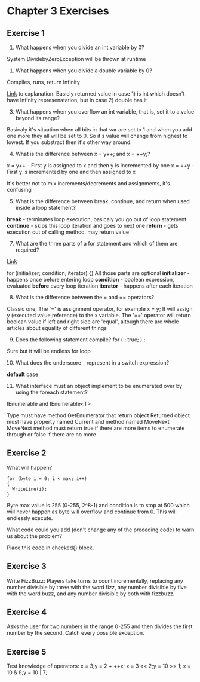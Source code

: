 # Chapter 3 Exercises

## Exercise 1

1. What happens when you divide an int variable by 0?

System.DividebyZeroException will be thrown at runtime

1. What happens when you divide a double variable by 0?

Compiles, runs, return Infinity

[Link](https://stackoverflow.com/questions/4609698/inconsistency-in-divide-by-zero-behavior-between-different-value-types) to explanation. Basicly returned value in case 1) is int which doesn't have Infinity represenatation, but in case 2) double has it

3. What happens when you overflow an int variable, that is, set it to a value beyond its range?

Basicaly it's situation when all bits in that var are set to 1 and when you add one more they all will be set to 0. So it's value will change from highest to lowest. If you substract then it's other way around. 


4. What is the difference between x = y++; and x = ++y;?

x = y++ - First y is assigned to x and then y is incremented by one
x = ++y - First y is incremented by one and then assigned to x

It's better not to mix increments/decrements and assignments, it's confusing


5. What is the difference between break, continue, and return when used inside a loop statement?

**break** - terminates loop execution, basicaly you go out of loop statement
**continue** - skips this loop iteration and goes to next one
**return** - gets execution out of calling method, may return value

7. What are the three parts of a for statement and which of them are required?

[Link](https://docs.microsoft.com/en-us/dotnet/csharp/language-reference/keywords/for)

for (initializer; condition; iterator) {}
All those parts are optional
**initializer** - happens once before entering loop
**condition** - boolean expression, evaluated **before** every loop iteration
**iterator** - happens after each iteration


8. What is the difference between the = and == operators?

Classic one,
The '=' is assignment operator, for example x = y; It will assign y (executed value,reference) to the x variable.
The '==' operator will return boolean value if left and right side are 'equal', altough there are whole articles about equality of different things

9. Does the following statement compile? for ( ; true; ) ;

Sure but it will be endless for loop

10. What does the underscore _ represent in a switch expression?

**default** case

11. What interface must an object implement to be enumerated over by using the foreach statement?

IEnumerable and IEnumerable\<T\>

Type must have method GetEnumerator that return object
Returned object must have property named Current and method named MoveNext
MoveNext method must return true if there are more items to enumerate through or false if there are no more

## Exercise 2

What will happen?

```int max = 500;
for (byte i = 0; i < max; i++)
{
  WriteLine(i);
}
```

Byte max value is 255 (0-255, 2^8-1) and condition is to stop at 500 which will never happen as byte will overflow and continue from 0. This will endlessly execute. 

What code could you add (don't change any of the preceding code) to warn us about the problem?

Place this code in  checked{} block.

## Exercise 3

Write FizzBuzz:
Players take turns to count incrementally, replacing any number divisible by three with the word fizz, any number divisible by five with the word buzz, and any number divisible by both with fizzbuzz.

## Exercise 4
Asks the user for two numbers in the range 0-255 and then divides the first number by the second. Catch every possible exception.

## Exercise 5
Test knowledge of operators:
x = 3;y = 2 + ++x;
x = 3 << 2;y = 10 >> 1;
x = 10 & 8;y = 10 | 7;